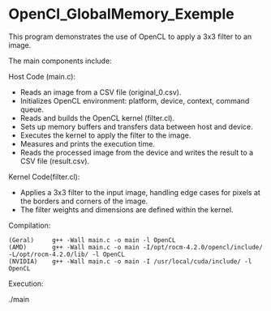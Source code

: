 # OpenCl_GlobalMemory_Exemple

This program demonstrates the use of OpenCL to apply a 3x3 filter to an image. 

The main components include:

Host Code (main.c):

- Reads an image from a CSV file (original_0.csv).
- Initializes OpenCL environment: platform, device, context, command queue.
- Reads and builds the OpenCL kernel (filter.cl).
- Sets up memory buffers and transfers data between host and device.
- Executes the kernel to apply the filter to the image.
- Measures and prints the execution time.
- Reads the processed image from the device and writes the result to a CSV file (result.csv).

Kernel Code(filter.cl):

- Applies a 3x3 filter to the input image, handling edge cases for pixels at the borders and corners of the image.
- The filter weights and dimensions are defined within the kernel.


Compilation:

	(Geral) 	g++ -Wall main.c -o main -l OpenCL
	(AMD) 		g++ -Wall main.c -o main -I/opt/rocm-4.2.0/opencl/include/ -L/opt/rocm-4.2.0/lib/ -l OpenCL
	(NVIDIA) 	g++ -Wall main.c -o main -I /usr/local/cuda/include/ -l OpenCL

Execution:

./main

